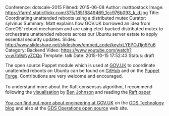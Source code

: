 Conference: dotscale-2015
Filmed: 2015-06-08
Author: mattbostock
Image: https://farm1.staticflickr.com/375/18516849469_1cc976b093_k_d.jpg
Title: Coordinating unattended reboots using a distributed mutex
Curator: sylvinus
Summary: Matt explains how GOV.UK borrowed an idea from CoreOS' reboot mechanism and are using etcd-backed distributed mutex to orchestrate unattended reboots across our Ubuntu server estate to apply essential security updates.
Slides: http://www.slideshare.net/slideshow/embed_code/key/xLYEPOJ1jg5Yu6
Category: Backend
Video: https://www.youtube.com/watch?v=w7o9xNyZCQo
Template: talk
Date: 2015-10-15 17:52:43
Status: draft


The open source Puppet module which is used at <a href="https://www.gov.uk/"><span class="s2">GOV.UK</span></a> to coordinate unattended reboots on Ubuntu can be found on <a href="https://github.com/gds-operations/puppet-unattended_reboot"><span class="s2">GitHub</span></a> and on the <a href="https://forge.puppetlabs.com/gdsoperations/unattended_reboot"><span class="s2">Puppet Forge</span></a>. Contributions are very welcome and encouraged. <br></br>
To understand more about the Raft consensus algorithm, I recommend following the <a href="http://thesecretlivesofdata.com/raft/"><span class="s2">visualisation</span></a> by <a href="https://github.com/benbjohnson"><span class="s2">Ben Johnson</span></a> and reading the <a href="https://raftconsensus.github.io/"><span class="s2">Raft paper <br></br>
You can find out more about engineering at <a href="https://www.gov.uk/"><span class="s2">GOV.UK</span></a> on the <a href="https://gdstechnology.blog.gov.uk/"><span class="s2">GDS Technology blog</span></a> and also at the <a href="http://gds-operations.github.io/"><span class="s2">GDS Operations open source</span></a> web site.
